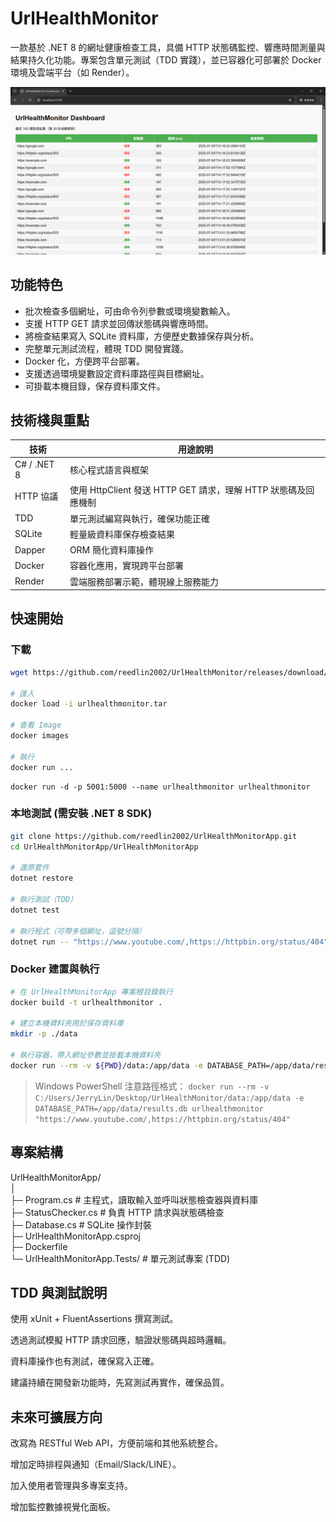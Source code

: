 # UrlHealthMonitor
一款基於 .NET 8 的網址健康檢查工具，具備 HTTP 狀態碼監控、響應時間測量與結果持久化功能。專案包含單元測試（TDD 實踐），並已容器化可部署於 Docker 環境及雲端平台（如 Render）。

![HTML Image](dashboard.png)
## 功能特色
* 批次檢查多個網址，可由命令列參數或環境變數輸入。
* 支援 HTTP GET 請求並回傳狀態碼與響應時間。
* 將檢查結果寫入 SQLite 資料庫，方便歷史數據保存與分析。
* 完整單元測試流程，體現 TDD 開發實踐。
* Docker 化，方便跨平台部署。
* 支援透過環境變數設定資料庫路徑與目標網址。
* 可掛載本機目錄，保存資料庫文件。

## 技術棧與重點
| 技術          | 用途說明                                          |
| ----------- | --------------------------------------------- |
| C# / .NET 8 | 核心程式語言與框架                                     |
| HTTP 協議     | 使用 HttpClient 發送 HTTP GET 請求，理解 HTTP 狀態碼及回應機制 |
| TDD         | 單元測試編寫與執行，確保功能正確                              |
| SQLite      | 輕量級資料庫保存檢查結果                                  |
| Dapper      | ORM 簡化資料庫操作                                   |
| Docker      | 容器化應用，實現跨平台部署                                 |
| Render      | 雲端服務部署示範，體現線上服務能力                             |

## 快速開始
### 下載
```bash
wget https://github.com/reedlin2002/UrlHealthMonitor/releases/download/v1.0.0/urlhealthmonitor.tar

# 匯入
docker load -i urlhealthmonitor.tar

# 查看 Image
docker images

# 執行
docker run ...
```

```
docker run -d -p 5001:5000 --name urlhealthmonitor urlhealthmonitor
```

### 本地測試 (需安裝 .NET 8 SDK)
```bash
git clone https://github.com/reedlin2002/UrlHealthMonitorApp.git
cd UrlHealthMonitorApp/UrlHealthMonitorApp

# 還原套件
dotnet restore

# 執行測試（TDD）
dotnet test

# 執行程式（可帶多個網址，逗號分隔）
dotnet run -- "https://www.youtube.com/,https://httpbin.org/status/404"
```

### Docker 建置與執行
```bash
# 在 UrlHealthMonitorApp 專案根目錄執行
docker build -t urlhealthmonitor .

# 建立本機資料夾用於保存資料庫
mkdir -p ./data

# 執行容器，帶入網址參數並掛載本機資料夾
docker run --rm -v ${PWD}/data:/app/data -e DATABASE_PATH=/app/data/results.db urlhealthmonitor "https://www.youtube.com/,https://httpbin.org/status/404"
```

> Windows PowerShell 注意路徑格式：
`docker run --rm -v C:/Users/JerryLin/Desktop/UrlHealthMonitor/data:/app/data -e
DATABASE_PATH=/app/data/results.db urlhealthmonitor
"https://www.youtube.com/,https://httpbin.org/status/404"`

## 專案結構

UrlHealthMonitorApp/ <br>
│ <br>
├─ Program.cs         # 主程式，讀取輸入並呼叫狀態檢查器與資料庫 <br>
├─ StatusChecker.cs   # 負責 HTTP 請求與狀態碼檢查 <br>
├─ Database.cs        # SQLite 操作封裝 <br>
├─ UrlHealthMonitorApp.csproj <br>
├─ Dockerfile <br>
└─ UrlHealthMonitorApp.Tests/  # 單元測試專案 (TDD) <br>

## TDD 與測試說明
使用 xUnit + FluentAssertions 撰寫測試。

透過測試模擬 HTTP 請求回應，驗證狀態碼與超時邏輯。

資料庫操作也有測試，確保寫入正確。

建議持續在開發新功能時，先寫測試再實作，確保品質。

## 未來可擴展方向
改寫為 RESTful Web API，方便前端和其他系統整合。

增加定時排程與通知（Email/Slack/LINE）。

加入使用者管理與多專案支持。

增加監控數據視覺化面板。

